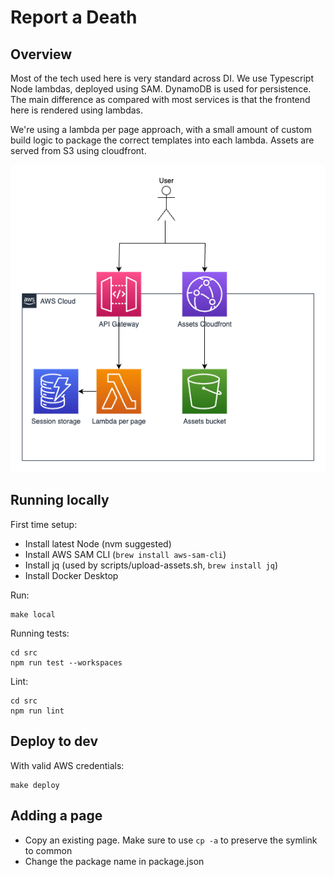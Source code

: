 # Report a Death

## Overview
Most of the tech used here is very standard across DI. We use Typescript Node lambdas, deployed using SAM. DynamoDB is
used for persistence. The main difference as compared with most services is that the frontend here is rendered using
lambdas.

We're using a lambda per page approach, with a small amount of custom build logic to package the correct templates into
each lambda. Assets are served from S3 using cloudfront.

![Architecure Diagram](docs/Architecture.png)

## Running locally
First time setup:
- Install latest Node (nvm suggested)
- Install AWS SAM CLI (`brew install aws-sam-cli`)
- Install jq (used by scripts/upload-assets.sh, `brew install jq`)
- Install Docker Desktop

Run:
```shell
make local
```

Running tests:
```shell
cd src
npm run test --workspaces
```

Lint:
```shell
cd src
npm run lint
```

## Deploy to dev
With valid AWS credentials:
```shell
make deploy
```

## Adding a page
- Copy an existing page. Make sure to use `cp -a` to preserve the symlink to common
- Change the package name in package.json